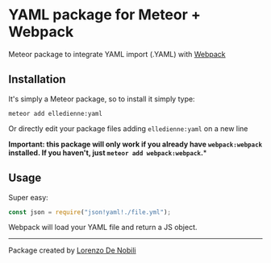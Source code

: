 # YAML package for Meteor + Webpack

Meteor package to integrate YAML import (.YAML) with [Webpack](https://atmospherejs.com/webpack/webpack)

## Installation
It's simply a Meteor package, so to install it simply type:

```
meteor add elledienne:yaml
```

Or directly edit your package files adding `elledienne:yaml` on a new line

**Important: this package will only work if you already have `webpack:webpack` installed. If you haven't, just `meteor add webpack:webpack`.***

## Usage
Super easy:

``` javascript
const json = require("json!yaml!./file.yml");
```

Webpack will load your YAML file and return a JS object.


---
Package created by
[Lorenzo De Nobili](https://it.linkedin.com/in/elledienne)
